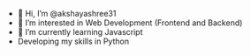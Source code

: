 - 👋 Hi, I’m @akshayashree31
- 👀 I’m interested in Web Development (Frontend and Backend)
- 🌱 I’m currently learning Javascript
- Developing my skills in Python
